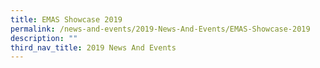 ```yaml
---
title: EMAS Showcase 2019
permalink: /news-and-events/2019-News-And-Events/EMAS-Showcase-2019
description: ""
third_nav_title: 2019 News And Events
---
```

